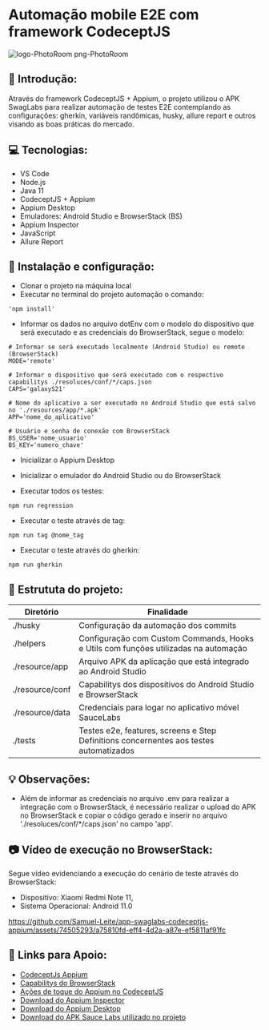 # Automação mobile E2E com framework CodeceptJS

![logo-PhotoRoom png-PhotoRoom](https://github.com/Samuel-Leite/app-swaglabs-codeceptjs-appium/assets/74505293/c107fa6b-e60c-45ae-8d91-c232a8cbe849)

## 🚀 Introdução:

Através do framework CodeceptJS + Appium, o projeto utilizou o APK SwagLabs para realizar automação de testes E2E contemplando as configurações: gherkin, variáveis randômicas, husky, allure report e outros visando as boas práticas do mercado.

## 💻 Tecnologias:

- VS Code
- Node.js
- Java 11
- CodeceptJS + Appium
- Appium Desktop
- Emuladores: Android Studio e BrowserStack (BS)
- Appium Inspector
- JavaScript
- Allure Report

## 🤖 Instalação e configuração:

- Clonar o projeto na máquina local
- Executar no terminal do projeto automação o comando:

```
'npm install'
```

- Informar os dados no arquivo dotEnv com o modelo do dispositivo que será executado e as credenciais do BrowserStack, segue o modelo:

```
# Informar se será executado localmente (Android Studio) ou remote (BrowserStack)
MODE='remote'

# Informar o dispositivo que será executado com o respectivo capabilitys ./resoluces/conf/*/caps.json
CAPS='galaxyS21'

# Nome do aplicativo a ser executado no Android Studio que está salvo no './resources/app/*.apk'
APP='nome_do_aplicativo'

# Usuário e senha de conexão com BrowserStack
BS_USER='nome_usuario'
BS_KEY='numero_chave'
```

- Inicializar o Appium Desktop

- Inicializar o emulador do Android Studio ou do BrowserStack

- Executar todos os testes:

```
npm run regression
```

- Executar o teste através de tag:

```
npm run tag @nome_tag
```

- Executar o teste através do gherkin:

```
npm run gherkin
```

## 📂 Estrututa do projeto:

| Diretório       | Finalidade                                                                             |
| --------------- | -------------------------------------------------------------------------------------- |
| ./husky         | Configuração da automação dos commits                                                  |
| ./helpers       | Configuração com Custom Commands, Hooks e Utils com funções utilizadas na automação    |
| ./resource/app  | Arquivo APK da aplicação que está integrado ao Android Studio                          |
| ./resource/conf | Capabilitys dos dispositivos do Android Studio e BrowserStack                          |
| ./resource/data | Credenciais para logar no aplicativo móvel SauceLabs                                   |
| ./tests         | Testes e2e, features, screens e Step Definitions concernentes aos testes automatizados |

## 💡 Observações:

- Além de informar as credenciais no arquivo .env para realizar a integração com o BrowserStack, é necessário realizar o upload do APK no BrowserStack e copiar o código gerado e inserir no arquivo './resoluces/conf/\*/caps.json' no campo 'app'.

## 📷 Vídeo de execução no BrowserStack:

Segue vídeo evidenciando a execução do cenário de teste através do BrowserStack:

- Dispositivo: Xiaomi Redmi Note 11,
- Sistema Operacional: Android 11.0

https://github.com/Samuel-Leite/app-swaglabs-codeceptjs-appium/assets/74505293/a75810fd-eff4-4d2a-a87e-ef5811af91fc

## 🔗 Links para Apoio:

- [CodeceptJs Appium](https://codecept.io/helpers/Appium.html)
- [Capabilitys do BrowserStack](https://www.browserstack.com/app-automate/capabilities?tag=w3c)
- [Ações de toque do Appium no CodeceptJS](https://sandeepqaops.medium.com/appium-touch-actions-in-codeceptjs-double-tap-press-long-press-drag-and-drop-etc-390b0edca65d)
- [Download do Appium Inspector](https://github.com/appium/appium-inspector/releases)
- [Download do Appium Desktop](https://github.com/appium/appium-desktop/releases)
- [Download do APK Sauce Labs utilizado no projeto](https://github.com/saucelabs/sample-app-mobile/releases/tag/2.7.1)
